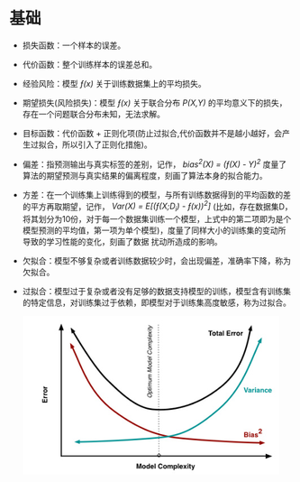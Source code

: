 # 基础

* 损失函数：一个样本的误差。
* 代价函数：整个训练样本的误差总和。
* 经验风险：模型 *&fnof;(x)* 关于训练数据集上的平均损失。
* 期望损失(风险损失)：模型 *&fnof;(x)* 关于联合分布 *P(X,Y)* 的平均意义下的损失，存在一个问题联合分布未知，无法求解。
* 目标函数：代价函数 + 正则化项(防止过拟合,代价函数并不是越小越好，会产生过拟合，所以引入了正则化措施)。

* 偏差：指预测输出与真实标签的差别，记作， *bias<sup>2</sup>(X) = (&fnof;(X) - Y)<sup>2</sup>*
        度量了算法的期望预测与真实结果的偏离程度，刻画了算法本身的拟合能力。
* 方差：在一个训练集上训练得到的模型，与所有训练数据得到的平均函数的差的平方再取期望，记作， *Var(X) = E[(&fnof;(X;D<sub>i</sub>) - &fnof;(x))<sup>2</sup>]*
        (比如，存在数据集D，将其划分为10份，对于每一个数据集训练一个模型，上式中的第二项即为是个模型预测的平均值，第一项为单个模型)，度量了同样大小的训练集的变动所导致的学习性能的变化，刻画了数据
        扰动所造成的影响。
* 欠拟合：模型不够复杂或者训练数据较少时，会出现偏差，准确率下降，称为欠拟合。
* 过拟合：模型过于复杂或者没有足够的数据支持模型的训练，模型含有训练集的特定信息，对训练集过于依赖，即模型对于训练集高度敏感，称为过拟合。

    ![偏差-方差曲线](src/image/bias-var.jpg)